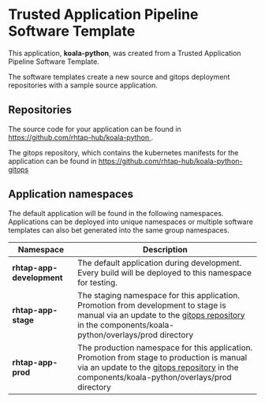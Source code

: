 # Trusted Application Pipeline Software Template

This application, **koala-python**, was created from a Trusted Application Pipeline Software Template.

The software templates create a new source and gitops deployment repositories with a sample source application. 

## Repositories

The source code for your application can be found in [https://github.com/rhtap-hub/koala-python ](https://github.com/rhtap-hub/koala-python ).
 
The gitops repository, which contains the kubernetes manifests for the application can be found in 
[https://github.com/rhtap-hub/koala-python-gitops ](https://github.com/rhtap-hub/koala-python-gitops ) 

## Application namespaces 

The default application will be found in the following namespaces. Applications can be deployed into unique namespaces or multiple software templates can also bet generated into the same group namespaces.  

|  Namespace   |  Description   |  
| -------- | -------- |   
| **rhtap-app-development** | The default application during development. Every build will be deployed to this namespace for testing. | 
| **rhtap-app-stage** | The staging namespace for this application. Promotion from development to stage is manual via an update to the [gitops repository](https://github.com/rhtap-hub/koala-python-gitops ) in the components/koala-python/overlays/prod directory |  
| **rhtap-app-prod** | The production namespace for this application. Promotion from stage to production is manual via an update to the [gitops repository](https://github.com/rhtap-hub/koala-python-gitops ) in the components/koala-python/overlays/prod directory | 